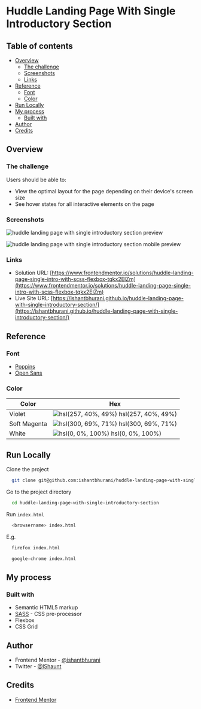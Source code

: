 # Huddle Landing Page With Single Introductory Section

## Table of contents

- [Overview](#overview)
  - [The challenge](#the-challenge)
  - [Screenshots](#screenshots)
  - [Links](#links)
- [Reference](#reference)
  - [Font](#font)
  - [Color](#color)
- [Run Locally](#run-locally)
- [My process](#my-process)
  - [Built with](#built-with)
- [Author](#author)
- [Credits](#credits)

## Overview

### The challenge

Users should be able to:

- View the optimal layout for the page depending on their device's screen size
- See hover states for all interactive elements on the page

### Screenshots

![huddle landing page with single introductory section preview](https://user-images.githubusercontent.com/67356291/131177462-cd073049-0a1a-4db8-b8b1-b9e9da49bf31.png)

![huddle landing page with single introductory section mobile preview](https://user-images.githubusercontent.com/67356291/131177459-1bcfd264-e9b9-48d6-9782-7bd8784a8810.png)

### Links

- Solution URL: [https://www.frontendmentor.io/solutions/huddle-landing-page-single-intro-with-scss-flexbox-tqkx2EIZm](https://www.frontendmentor.io/solutions/huddle-landing-page-single-intro-with-scss-flexbox-tqkx2EIZm)
- Live Site URL: [https://ishantbhurani.github.io/huddle-landing-page-with-single-introductory-section/](https://ishantbhurani.github.io/huddle-landing-page-with-single-introductory-section/)

## Reference

### Font

- [Poppins](https://fonts.google.com/specimen/Poppins)
- [Open Sans](https://fonts.google.com/specimen/Open+Sans)

### Color

| Color        | Hex                                                                                    |
| ------------ | -------------------------------------------------------------------------------------- |
| Violet       | ![hsl(257, 40%, 49%)](https://via.placeholder.com/10/674baf?text=+) hsl(257, 40%, 49%) |
| Soft Magenta | ![hsl(300, 69%, 71%)](https://via.placeholder.com/10/e882e8?text=+) hsl(300, 69%, 71%) |
| White        | ![hsl(0, 0%, 100%)](https://via.placeholder.com/10/ffffff?text=+) hsl(0, 0%, 100%)     |

## Run Locally

Clone the project

```bash
  git clone git@github.com:ishantbhurani/huddle-landing-page-with-single-introductory-section.git
```

Go to the project directory

```bash
  cd huddle-landing-page-with-single-introductory-section
```

Run `index.html`

```bash
  <browsername> index.html
```

E.g.

```bash
  firefox index.html
```

```bash
  google-chrome index.html
```

## My process

### Built with

- Semantic HTML5 markup
- [SASS](https://sass-lang.com/) - CSS pre-processor
- Flexbox
- CSS Grid

## Author

- Frontend Mentor - [@ishantbhurani](https://www.frontendmentor.io/profile/ishantbhurani)
- Twitter - [@IShaunt](https://twitter.com/IShaunt)

## Credits

- [Frontend Mentor](https://www.frontendmentor.io/challenges/huddle-landing-page-with-a-single-introductory-section-B_2Wvxgi0)
